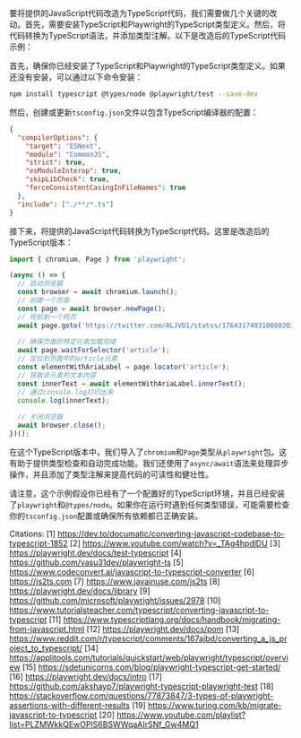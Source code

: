 要将提供的JavaScript代码改造为TypeScript代码，我们需要做几个关键的改动。首先，需要安装TypeScript和Playwright的TypeScript类型定义。然后，将代码转换为TypeScript语法，并添加类型注解。以下是改造后的TypeScript代码示例：

首先，确保你已经安装了TypeScript和Playwright的TypeScript类型定义。如果还没有安装，可以通过以下命令安装：

```bash
npm install typescript @types/node @playwright/test --save-dev
```

然后，创建或更新`tsconfig.json`文件以包含TypeScript编译器的配置：

```json
{
  "compilerOptions": {
    "target": "ESNext",
    "module": "CommonJS",
    "strict": true,
    "esModuleInterop": true,
    "skipLibCheck": true,
    "forceConsistentCasingInFileNames": true
  },
  "include": ["./**/*.ts"]
}
```

接下来，将提供的JavaScript代码转换为TypeScript代码。这里是改造后的TypeScript版本：

```typescript
import { chromium, Page } from 'playwright';

(async () => {
  // 启动浏览器
  const browser = await chromium.launch();
  // 创建一个页面
  const page = await browser.newPage();
  // 导航到一个网页
  await page.goto('https://twitter.com/ALJVD1/status/1764317403108803036');
  
  // 确保页面的特定元素加载完成
  await page.waitForSelector('article');
  // 定位到页面中的article元素
  const elementWithAriaLabel = page.locator('article');
  // 获取该元素的文本内容
  const innerText = await elementWithAriaLabel.innerText();
  // 通过console.log打印出来
  console.log(innerText);
  
  // 关闭浏览器
  await browser.close();
})();
```

在这个TypeScript版本中，我们导入了`chromium`和`Page`类型从`playwright`包。这有助于提供类型检查和自动完成功能。我们还使用了`async/await`语法来处理异步操作，并且添加了类型注解来提高代码的可读性和健壮性。

请注意，这个示例假设你已经有了一个配置好的TypeScript环境，并且已经安装了`playwright`和`@types/node`。如果你在运行时遇到任何类型错误，可能需要检查你的`tsconfig.json`配置或确保所有依赖都已正确安装。

Citations:
[1] https://dev.to/documatic/converting-javascript-codebase-to-typescript-1852
[2] https://www.youtube.com/watch?v=_TAg4hpdlDU
[3] https://playwright.dev/docs/test-typescript
[4] https://github.com/vasu31dev/playwright-ts
[5] https://www.codeconvert.ai/javascript-to-typescript-converter
[6] https://js2ts.com
[7] https://www.javainuse.com/js2ts
[8] https://playwright.dev/docs/library
[9] https://github.com/microsoft/playwright/issues/2978
[10] https://www.tutorialsteacher.com/typescript/converting-javascript-to-typescript
[11] https://www.typescriptlang.org/docs/handbook/migrating-from-javascript.html
[12] https://playwright.dev/docs/pom
[13] https://www.reddit.com/r/typescript/comments/167ajbd/converting_a_js_project_to_typescript/
[14] https://applitools.com/tutorials/quickstart/web/playwright/typescript/overview
[15] https://sdetunicorns.com/blog/playwright-typescript-get-started/
[16] https://playwright.dev/docs/intro
[17] https://github.com/akshayp7/playwright-typescript-playwright-test
[18] https://stackoverflow.com/questions/77873847/3-types-of-playwright-assertions-with-different-results
[19] https://www.turing.com/kb/migrate-javascript-to-typescript
[20] https://www.youtube.com/playlist?list=PLZMWkkQEwOPlS6BSWWqaAIrSNf_Gw4MQ1